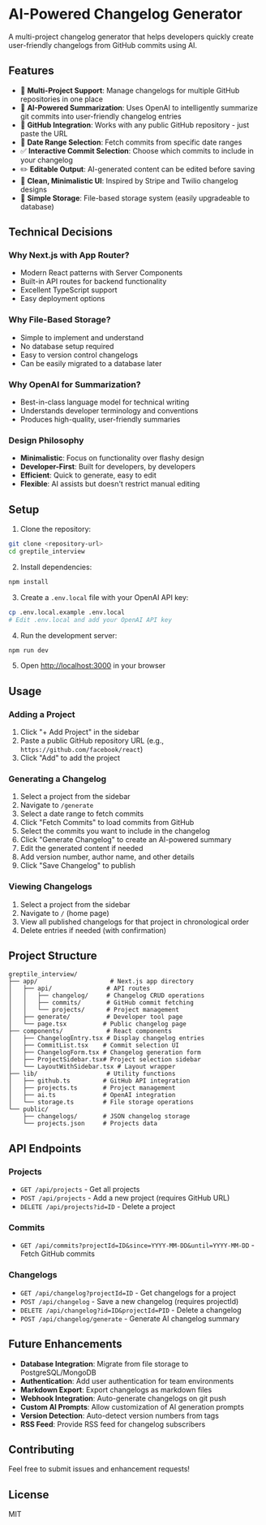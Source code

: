 # AI-Powered Changelog Generator

A multi-project changelog generator that helps developers quickly create user-friendly changelogs from GitHub commits using AI.

## Features

- 🚀 **Multi-Project Support**: Manage changelogs for multiple GitHub repositories in one place
- 🤖 **AI-Powered Summarization**: Uses OpenAI to intelligently summarize git commits into user-friendly changelog entries
- 🔗 **GitHub Integration**: Works with any public GitHub repository - just paste the URL
- 📅 **Date Range Selection**: Fetch commits from specific date ranges
- ✅ **Interactive Commit Selection**: Choose which commits to include in your changelog
- ✏️ **Editable Output**: AI-generated content can be edited before saving
- 🎨 **Clean, Minimalistic UI**: Inspired by Stripe and Twilio changelog designs
- 💾 **Simple Storage**: File-based storage system (easily upgradeable to database)

## Technical Decisions

### Why Next.js with App Router?
- Modern React patterns with Server Components
- Built-in API routes for backend functionality
- Excellent TypeScript support
- Easy deployment options

### Why File-Based Storage?
- Simple to implement and understand
- No database setup required
- Easy to version control changelogs
- Can be easily migrated to a database later

### Why OpenAI for Summarization?
- Best-in-class language model for technical writing
- Understands developer terminology and conventions
- Produces high-quality, user-friendly summaries

### Design Philosophy
- **Minimalistic**: Focus on functionality over flashy design
- **Developer-First**: Built for developers, by developers
- **Efficient**: Quick to generate, easy to edit
- **Flexible**: AI assists but doesn't restrict manual editing

## Setup

1. Clone the repository:
```bash
git clone <repository-url>
cd greptile_interview
```

2. Install dependencies:
```bash
npm install
```

3. Create a `.env.local` file with your OpenAI API key:
```bash
cp .env.local.example .env.local
# Edit .env.local and add your OpenAI API key
```

4. Run the development server:
```bash
npm run dev
```

5. Open [http://localhost:3000](http://localhost:3000) in your browser

## Usage

### Adding a Project

1. Click "+ Add Project" in the sidebar
2. Paste a public GitHub repository URL (e.g., `https://github.com/facebook/react`)
3. Click "Add" to add the project

### Generating a Changelog

1. Select a project from the sidebar
2. Navigate to `/generate` 
3. Select a date range to fetch commits
4. Click "Fetch Commits" to load commits from GitHub
5. Select the commits you want to include in the changelog
6. Click "Generate Changelog" to create an AI-powered summary
7. Edit the generated content if needed
8. Add version number, author name, and other details
9. Click "Save Changelog" to publish

### Viewing Changelogs

1. Select a project from the sidebar
2. Navigate to `/` (home page)
3. View all published changelogs for that project in chronological order
4. Delete entries if needed (with confirmation)

## Project Structure

```
greptile_interview/
├── app/                    # Next.js app directory
│   ├── api/               # API routes
│   │   ├── changelog/     # Changelog CRUD operations
│   │   ├── commits/       # GitHub commit fetching
│   │   └── projects/      # Project management
│   ├── generate/          # Developer tool page
│   └── page.tsx          # Public changelog page
├── components/            # React components
│   ├── ChangelogEntry.tsx # Display changelog entries
│   ├── CommitList.tsx    # Commit selection UI
│   ├── ChangelogForm.tsx # Changelog generation form
│   ├── ProjectSidebar.tsx# Project selection sidebar
│   └── LayoutWithSidebar.tsx # Layout wrapper
├── lib/                   # Utility functions
│   ├── github.ts         # GitHub API integration
│   ├── projects.ts       # Project management
│   ├── ai.ts             # OpenAI integration
│   └── storage.ts        # File storage operations
└── public/
    ├── changelogs/       # JSON changelog storage
    └── projects.json     # Projects data
```

## API Endpoints

### Projects
- `GET /api/projects` - Get all projects
- `POST /api/projects` - Add a new project (requires GitHub URL)
- `DELETE /api/projects?id=ID` - Delete a project

### Commits
- `GET /api/commits?projectId=ID&since=YYYY-MM-DD&until=YYYY-MM-DD` - Fetch GitHub commits

### Changelogs
- `GET /api/changelog?projectId=ID` - Get changelogs for a project
- `POST /api/changelog` - Save a new changelog (requires projectId)
- `DELETE /api/changelog?id=ID&projectId=PID` - Delete a changelog
- `POST /api/changelog/generate` - Generate AI changelog summary

## Future Enhancements

- **Database Integration**: Migrate from file storage to PostgreSQL/MongoDB
- **Authentication**: Add user authentication for team environments
- **Markdown Export**: Export changelogs as markdown files
- **Webhook Integration**: Auto-generate changelogs on git push
- **Custom AI Prompts**: Allow customization of AI generation prompts
- **Version Detection**: Auto-detect version numbers from tags
- **RSS Feed**: Provide RSS feed for changelog subscribers

## Contributing

Feel free to submit issues and enhancement requests!

## License

MIT